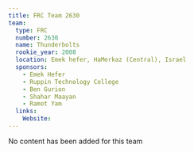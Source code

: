 ```yaml
---
title: FRC Team 2630
team:
  type: FRC
  number: 2630
  name: Thunderbolts
  rookie_year: 2008
  location: Emek hefer, HaMerkaz (Central), Israel
  sponsors:
    - Emek Hefer
    - Ruppin Technology College
    - Ben Gurion
    - Shahar Maayan
    - Ramot Yam
  links:
    Website: 
---
```

No content has been added for this team